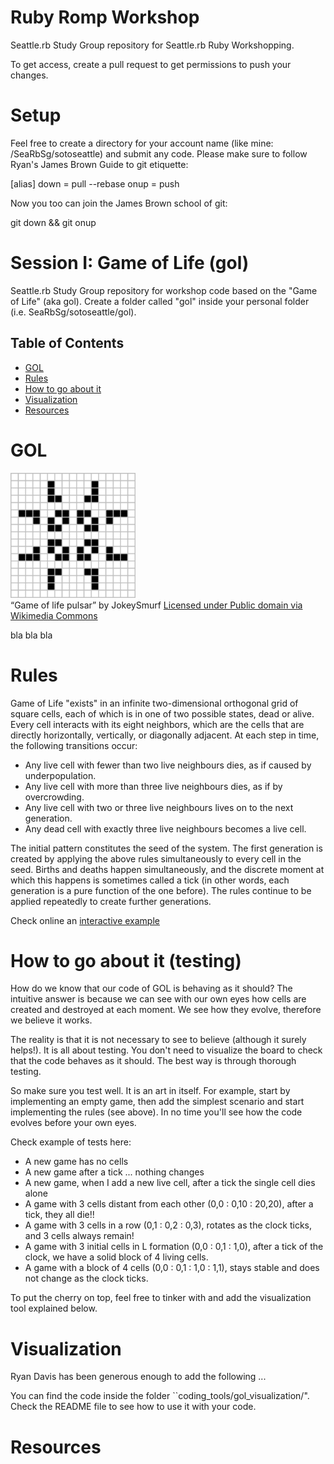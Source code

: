 # Ruby Romp Workshop

Seattle.rb Study Group repository for Seattle.rb Ruby Workshopping.

To get access, create a pull request to get permissions to push your changes.

Setup
=====

Feel free to create a directory for your account name (like mine: /SeaRbSg/sotoseattle) and submit any code. Please make sure to follow Ryan's James Brown Guide to git etiquette:

[alias]
down = pull --rebase
onup = push

Now you too can join the James Brown school of git:

git down && git onup

Session I: Game of Life (gol)
=============================

Seattle.rb Study Group repository for workshop code based on the "Game of Life" (aka gol). Create a folder called "gol" inside your personal folder (i.e. SeaRbSg/sotoseattle/gol).

Table of Contents
-----------------

- [GOL](#gol)
- [Rules](#rules)
- [How to go about it](#how-to-go-about-it)
- [Visualization](#visualization)
- [Resources](#resources)

GOL
===

<p><img class="left" src="/images/Game_of_life_pulsar.gif" width="200" /><br/>
“Game of life pulsar” by JokeySmurf <a href="http://commons.wikimedia.org/wiki/File:Game_of_life_pulsar.gif#mediaviewer/File:Game_of_life_pulsar.gif">Licensed under Public domain via Wikimedia Commons</a></p>

bla bla bla


Rules
=====

Game of Life "exists" in an infinite two-dimensional orthogonal grid of square cells, each of which is in one of two possible states, dead or alive. Every cell interacts with its eight neighbors, which are the cells that are directly horizontally, vertically, or diagonally adjacent. At each step in time, the following transitions occur:

- Any live cell with fewer than two live neighbours dies, as if caused by underpopulation.
- Any live cell with more than three live neighbours dies, as if by overcrowding.
- Any live cell with two or three live neighbours lives on to the next generation.
- Any dead cell with exactly three live neighbours becomes a live cell.

The initial pattern constitutes the seed of the system. The first generation is created by applying the above rules simultaneously to every cell in the seed. Births and deaths happen simultaneously, and the discrete moment at which this happens is sometimes called a tick (in other words, each generation is a pure function of the one before). The rules continue to be applied repeatedly to create further generations.

Check online an [interactive example](http://pmav.eu/stuff/javascript-game-of-life-v3.1.1/)

How to go about it (testing)
============================

How do we know that our code of GOL is behaving as it should? The intuitive answer is because we can see with our own eyes how cells are created and destroyed at each moment. We see how they evolve, therefore we believe it works.

The reality is that it is not necessary to see to believe (although it surely helps!). It is all about testing. You don't need to visualize the board to check that the code behaves as it should. The best way is through thorough testing.

So make sure you test well. It is an art in itself. For example, start by implementing an empty game, then add the simplest scenario and start implementing the rules (see above). In no time you'll see how the code evolves before your own eyes.

Check example of tests here:
  - A new game has no cells
  - A new game after a tick ... nothing changes
  - A new game, when I add a new live cell, after a tick the single cell dies alone
  - A game with 3 cells distant from each other (0,0 : 0,10 : 20,20), after a tick, they all die!!
  - A game with 3 cells in a row (0,1 : 0,2 : 0,3), rotates as the clock ticks, and 3 cells always remain!
  - A game with 3 initial cells in L formation (0,0 : 0,1 : 1,0), after a tick of the clock, we have a solid block of 4 living cells.
  - A game with a block of 4 cells (0,0 : 0,1 : 1,0 : 1,1), stays stable and does not change as the clock ticks.

To put the cherry on top, feel free to tinker with and add the visualization tool explained below.


Visualization
=============

Ryan Davis has been generous enough to add the following ...

You can find the code inside the folder ``coding_tools/gol_visualization/". Check the README file to see how to use it with your code.

Resources
=========



